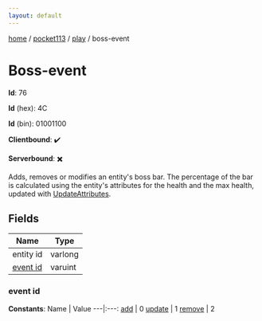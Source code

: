 ```yaml
---
layout: default
---
```


[home](/)  /  [pocket113](/protocol/pocket113)  /  [play](/protocol/pocket113/play)  /  boss-event

# Boss-event

**Id**: 76

**Id** (hex): 4C

**Id** (bin): 01001100

**Clientbound**: ✔️

**Serverbound**: ✖️

Adds, removes or modifies an entity's boss bar. The percentage of the bar is calculated using the entity's attributes for the health and the max health, updated with [UpdateAttributes](play_update-attributes).

## Fields

Name | Type
---|---
entity id | varlong
[event id](#event-id) | varuint

### event id

**Constants**:
Name | Value
---|:---:
[add](event-id_add) | 0
[update](event-id_update) | 1
[remove](event-id_remove) | 2

